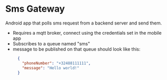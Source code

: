 # Sms Gateway

Android app that polls sms request from a backend server and send them.

- Requires a mqtt broker, connect using the credentials set in the mobile app
- Subscribes to a queue named "sms" 
- message to be published on that queue should look like this:
    ```json
      {
        "phoneNumber": "+32488111111",
        "message": "Hello world!"
      }
    ```